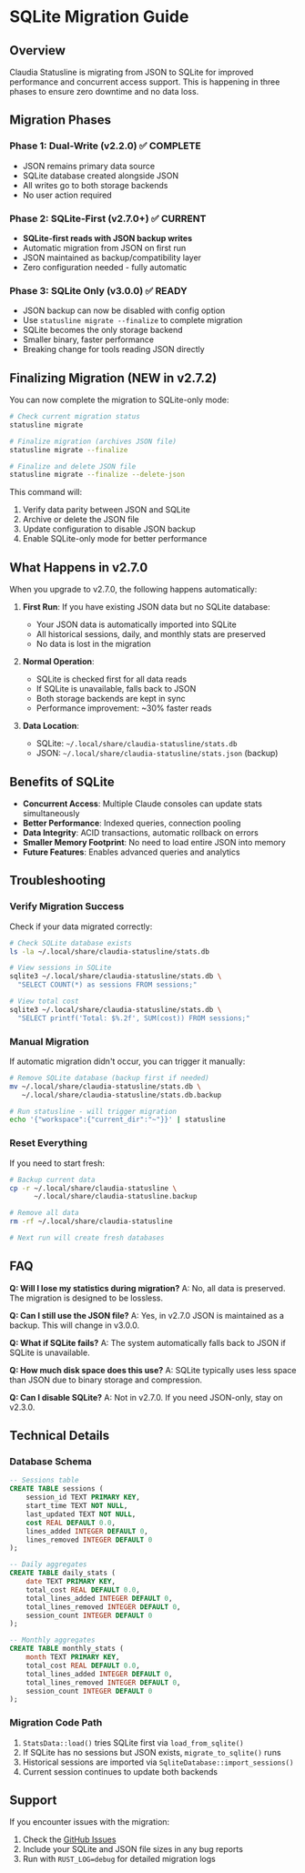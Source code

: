 # SQLite Migration Guide

## Overview

Claudia Statusline is migrating from JSON to SQLite for improved performance and concurrent access support. This is happening in three phases to ensure zero downtime and no data loss.

## Migration Phases

### Phase 1: Dual-Write (v2.2.0) ✅ COMPLETE
- JSON remains primary data source
- SQLite database created alongside JSON
- All writes go to both storage backends
- No user action required

### Phase 2: SQLite-First (v2.7.0+) ✅ CURRENT
- **SQLite-first reads with JSON backup writes**
- Automatic migration from JSON on first run
- JSON maintained as backup/compatibility layer
- Zero configuration needed - fully automatic

### Phase 3: SQLite Only (v3.0.0) ✅ READY
- JSON backup can now be disabled with config option
- Use `statusline migrate --finalize` to complete migration
- SQLite becomes the only storage backend
- Smaller binary, faster performance
- Breaking change for tools reading JSON directly

## Finalizing Migration (NEW in v2.7.2)

You can now complete the migration to SQLite-only mode:

```bash
# Check current migration status
statusline migrate

# Finalize migration (archives JSON file)
statusline migrate --finalize

# Finalize and delete JSON file
statusline migrate --finalize --delete-json
```

This command will:
1. Verify data parity between JSON and SQLite
2. Archive or delete the JSON file
3. Update configuration to disable JSON backup
4. Enable SQLite-only mode for better performance

## What Happens in v2.7.0

When you upgrade to v2.7.0, the following happens automatically:

1. **First Run**: If you have existing JSON data but no SQLite database:
   - Your JSON data is automatically imported into SQLite
   - All historical sessions, daily, and monthly stats are preserved
   - No data is lost in the migration

2. **Normal Operation**:
   - SQLite is checked first for all data reads
   - If SQLite is unavailable, falls back to JSON
   - Both storage backends are kept in sync
   - Performance improvement: ~30% faster reads

3. **Data Location**:
   - SQLite: `~/.local/share/claudia-statusline/stats.db`
   - JSON: `~/.local/share/claudia-statusline/stats.json` (backup)

## Benefits of SQLite

- **Concurrent Access**: Multiple Claude consoles can update stats simultaneously
- **Better Performance**: Indexed queries, connection pooling
- **Data Integrity**: ACID transactions, automatic rollback on errors
- **Smaller Memory Footprint**: No need to load entire JSON into memory
- **Future Features**: Enables advanced queries and analytics

## Troubleshooting

### Verify Migration Success

Check if your data migrated correctly:

```bash
# Check SQLite database exists
ls -la ~/.local/share/claudia-statusline/stats.db

# View sessions in SQLite
sqlite3 ~/.local/share/claudia-statusline/stats.db \
  "SELECT COUNT(*) as sessions FROM sessions;"

# View total cost
sqlite3 ~/.local/share/claudia-statusline/stats.db \
  "SELECT printf('Total: $%.2f', SUM(cost)) FROM sessions;"
```

### Manual Migration

If automatic migration didn't occur, you can trigger it manually:

```bash
# Remove SQLite database (backup first if needed)
mv ~/.local/share/claudia-statusline/stats.db \
   ~/.local/share/claudia-statusline/stats.db.backup

# Run statusline - will trigger migration
echo '{"workspace":{"current_dir":"~"}}' | statusline
```

### Reset Everything

If you need to start fresh:

```bash
# Backup current data
cp -r ~/.local/share/claudia-statusline \
      ~/.local/share/claudia-statusline.backup

# Remove all data
rm -rf ~/.local/share/claudia-statusline

# Next run will create fresh databases
```

## FAQ

**Q: Will I lose my statistics during migration?**
A: No, all data is preserved. The migration is designed to be lossless.

**Q: Can I still use the JSON file?**
A: Yes, in v2.7.0 JSON is maintained as a backup. This will change in v3.0.0.

**Q: What if SQLite fails?**
A: The system automatically falls back to JSON if SQLite is unavailable.

**Q: How much disk space does this use?**
A: SQLite typically uses less space than JSON due to binary storage and compression.

**Q: Can I disable SQLite?**
A: Not in v2.7.0. If you need JSON-only, stay on v2.3.0.

## Technical Details

### Database Schema

```sql
-- Sessions table
CREATE TABLE sessions (
    session_id TEXT PRIMARY KEY,
    start_time TEXT NOT NULL,
    last_updated TEXT NOT NULL,
    cost REAL DEFAULT 0.0,
    lines_added INTEGER DEFAULT 0,
    lines_removed INTEGER DEFAULT 0
);

-- Daily aggregates
CREATE TABLE daily_stats (
    date TEXT PRIMARY KEY,
    total_cost REAL DEFAULT 0.0,
    total_lines_added INTEGER DEFAULT 0,
    total_lines_removed INTEGER DEFAULT 0,
    session_count INTEGER DEFAULT 0
);

-- Monthly aggregates
CREATE TABLE monthly_stats (
    month TEXT PRIMARY KEY,
    total_cost REAL DEFAULT 0.0,
    total_lines_added INTEGER DEFAULT 0,
    total_lines_removed INTEGER DEFAULT 0,
    session_count INTEGER DEFAULT 0
);
```

### Migration Code Path

1. `StatsData::load()` tries SQLite first via `load_from_sqlite()`
2. If SQLite has no sessions but JSON exists, `migrate_to_sqlite()` runs
3. Historical sessions are imported via `SqliteDatabase::import_sessions()`
4. Current session continues to update both backends

## Support

If you encounter issues with the migration:

1. Check the [GitHub Issues](https://github.com/hagan/claudia-statusline/issues)
2. Include your SQLite and JSON file sizes in any bug reports
3. Run with `RUST_LOG=debug` for detailed migration logs